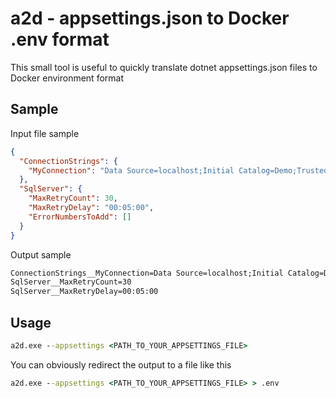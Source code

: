 # a2d - appsettings.json to Docker .env format

This small tool is useful to quickly translate dotnet appsettings.json files to Docker environment format

## Sample

Input file sample

```json
{
  "ConnectionStrings": {
    "MyConnection": "Data Source=localhost;Initial Catalog=Demo;Trusted_Connection=True;"
  },
  "SqlServer": {
    "MaxRetryCount": 30,
    "MaxRetryDelay": "00:05:00",
    "ErrorNumbersToAdd": [] 
  }
}
```

Output sample

```txt
ConnectionStrings__MyConnection=Data Source=localhost;Initial Catalog=Demo;Trusted_Connection=True;
SqlServer__MaxRetryCount=30
SqlServer__MaxRetryDelay=00:05:00
```

## Usage

```bat
a2d.exe --appsettings <PATH_TO_YOUR_APPSETTINGS_FILE>
```

You can obviously redirect the output to a file like this

```bat
a2d.exe --appsettings <PATH_TO_YOUR_APPSETTINGS_FILE> > .env
```